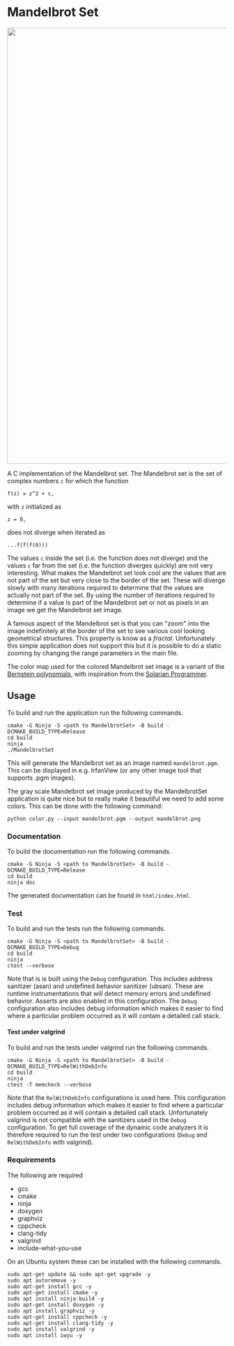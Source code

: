 # Mandelbrot Set

<img src="img/mandelbrot.png" width="1000"/>

A C implementation of the Mandelbrot set. The Mandelbrot set is the set of complex numbers `c` for
which the function

```
f(z) = z^2 + c,
```

with `z` initialized as

```
z = 0,
```

does not diverge when iterated as

```
...f(f(f(0)))
```

The values `c` inside the set (i.e. the function does not diverge) and the values `c` far from the
set (i.e. the function diverges quickly) are not very interesting. What makes the Mandelbrot set
look cool are the values that are not part of the set but very close to the border of the set. These
will diverge slowly with many iterations required to determine that the values are actually not
part of the set. By using the number of iterations required to determine if a value is part of the
Mandelbrot set or not as pixels in an image we get the Mandelbrot set image.

A famous aspect of the Mandelbrot set is that you can "zoom" into the image indefinitely at the
border of the set to see various cool looking geometrical structures. This property is know as a
*fractal*. Unfortunately this simple application does not support this but it is possible to do a
static zooming by changing the range parameters in the main file.

The color map used for the colored Mandelbrot set image is a variant of the
[Bernstein polynomials](https://mathworld.wolfram.com/BernsteinPolynomial.html), with inspiration
from the [Solarian Programmer](https://solarianprogrammer.com/2013/02/28/mandelbrot-set-cpp-11/).

## Usage

To build and run the application run the following commands.

```
cmake -G Ninja -S <path to MandelbrotSet> -B build -DCMAKE_BUILD_TYPE=Release
cd build
ninja
./MandelbrotSet
```

This will generate the Mandelbrot set as an image named `mandelbrot.pgm`. This can be displayed in
e.g. IrfanView (or any other image tool that supports .pgm images).

The gray scale Mandelbrot set image produced by the MandelbrotSet application is quite nice but to
really make it beautiful we need to add some colors. This can be done with the following command:

```
python color.py --input mandelbrot.pgm --output mandelbrot.png
```

### Documentation

To build the documentation run the following commands.

```
cmake -G Ninja -S <path to MandelbrotSet> -B build -DCMAKE_BUILD_TYPE=Release
cd build
ninja doc
```

The generated documentation can be found in `html/index.html`.

### Test

To build and run the tests run the following commands.

```
cmake -G Ninja -S <path to MandelbrotSet> -B build -DCMAKE_BUILD_TYPE=Debug
cd build
ninja
ctest --verbose
```

Note that is is built using the `Debug` configuration. This includes address sanitizer (asan) and
undefined behavior sanitizer (ubsan). These are runtime instrumentations that will detect memory
errors and undefined behavior. Asserts are also enabled in this configuration. The `Debug`
configuration also includes debug information which makes it easier to find where a particular
problem occurred as it will contain a detailed call stack.

#### Test under valgrind

To build and run the tests under valgrind run the following commands.

```
cmake -G Ninja -S <path to MandelbrotSet> -B build -DCMAKE_BUILD_TYPE=RelWithDebInfo
cd build
ninja
ctest -T memcheck --verbose
```

Note that the `RelWithDebInfo` configurations is used here. This configuration includes debug
information which makes it easier to find where a particular problem occurred as it will contain a
detailed call stack. Unfortunately valgrind is not compatible with the sanitizers used in the
`Debug` configuration. To get full coverage of the dynamic code analyzers it is therefore required
to run the test under two configurations (`Debug` and `RelWithDebInfo` with valgrind).

### Requirements

The following are required

* gcc
* cmake
* ninja
* doxygen
* graphviz
* cppcheck
* clang-tidy
* valgrind
* include-what-you-use

On an Ubuntu system these can be installed with the following commands.

```
sudo apt-get update && sudo apt-get upgrade -y
sudo apt autoremove -y
sudo apt-get install gcc -y
sudo apt-get install cmake -y
sudo apt install ninja-build -y
sudo apt-get install doxygen -y
sudo apt install graphviz -y
sudo apt-get install cppcheck -y
sudo apt-get install clang-tidy -y
sudo apt install valgrind -y
sudo apt install iwyu -y
```
